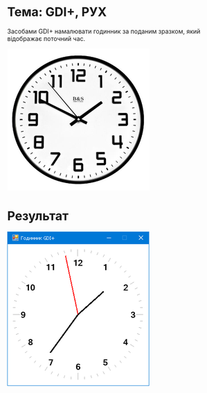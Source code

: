 # Тема: GDI+, РУХ

Засобами GDI+ намалювати годинник за поданим зразком, який відображає поточний час.

![ScreenShot](ScreenShot01.png)

# Результат

![ScreenShot](ScreenShot02.png)
